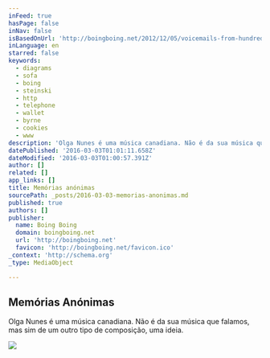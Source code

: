 ```yaml
---
inFeed: true
hasPage: false
inNav: false
isBasedOnUrl: 'http://boingboing.net/2012/12/05/voicemails-from-hundreds-of-st.html'
inLanguage: en
starred: false
keywords:
  - diagrams
  - sofa
  - boing
  - steinski
  - http
  - telephone
  - wallet
  - byrne
  - cookies
  - www
description: 'Olga Nunes é uma música canadiana. Não é da sua música que falamos, mas sim de um outro tipo de composição, uma ideia.'
datePublished: '2016-03-03T01:01:11.658Z'
dateModified: '2016-03-03T01:00:57.391Z'
author: []
related: []
app_links: []
title: Memórias anónimas
sourcePath: _posts/2016-03-03-memorias-anonimas.md
published: true
authors: []
publisher:
  name: Boing Boing
  domain: boingboing.net
  url: 'http://boingboing.net'
  favicon: 'http://boingboing.net/favicon.ico'
_context: 'http://schema.org'
_type: MediaObject

---
```

<article style=""><h1>Memórias Anónimas</h1><p>Olga Nunes é uma música canadiana. Não é da sua música que falamos, mas sim de um outro tipo de composição, uma ideia.</p><img src="https://s3-us-west-2.amazonaws.com/the-grid-img/p/3c00aacdda9b4ff09e73573baf8ba5bee86832cb.jpg" /></article>